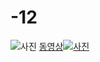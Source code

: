 # -12
![사진](https://encrypted-tbn1.gstatic.com/images?q=tbn:ANd9GcRzOINBDDYGv4cVkI-1iLFcRssFB27BwcgShX59ZjSyqBiovgK1)
[동영상![사진](https://encrypted-tbn1.gstatic.com/images?q=tbn:ANd9GcRzOINBDDYGv4cVkI-1iLFcRssFB27BwcgShX59ZjSyqBiovgK1)](https://youtu.be/aizkxDANJiM)
